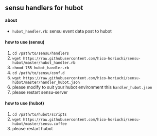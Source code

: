 ## sensu handlers for hubot

#### about

 - `hubot_handler.rb`: sensu event data post to hubot

#### how to use (sensu)

 1. `cd /path/to/sensu/handlers`
 2. `wget https://raw.githubusercontent.com/hico-horiuchi/sensu-hubot/master/hubot_handler.rb`
 3. `chmod 755 hubot_handler.rb`
 4. `cd /path/to/sensu/conf.d`
 5. `wget https://raw.githubusercontent.com/hico-horiuchi/sensu-hubot/master/handler_hubot.json`
 6. please modify to suit your hubot environment this `handler_hubot.json`
 7. please restart sensu-server

#### how to use (hubot)

 1. `cd /path/to/hubot/scripts`
 2. `wget https://raw.githubusercontent.com/hico-horiuchi/sensu-hubot/master/sensu.coffee`
 3. please restart hubot
